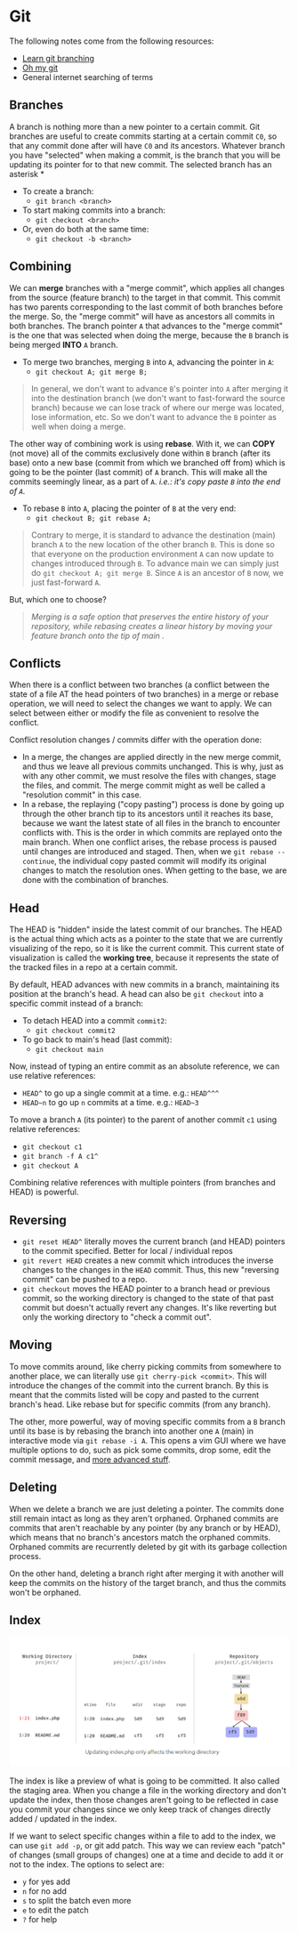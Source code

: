 # Git

The following notes come from the following resources:

- [Learn git branching](https://learngitbranching.js.org/)
- [Oh my git](https://ohmygit.org/)
- General internet searching of terms

## Branches

A branch is nothing more than a new pointer to a certain commit. Git branches are useful to create commits starting at a certain commit `C0`, so that any commit done after will have `C0` and its ancestors. Whatever branch you have "selected" when making a commit, is the branch that you will be updating its pointer for to that new commit. The selected branch has an asterisk \*

- To create a branch: 
	- `git branch <branch>`
- To start making commits into a branch: 
	- `git checkout <branch>`
- Or, even do both at the same time: 
	- `git checkout -b <branch>`

## Combining

We can **merge** branches with a "merge commit", which applies all changes from the source (feature branch) to the target in that commit. This commit has two parents corresponding to the last commit of both branches before the merge. So, the "merge commit" will have as ancestors all commits in both branches. The branch pointer `A` that advances to the "merge commit" is the one that was selected when doing the merge, because the `B` branch is being merged **INTO** `A` branch.

- To merge two branches, merging `B` into `A`, advancing the pointer in `A`: 
	- `git checkout A; git merge B;`

> In general, we don't want to advance `B`'s pointer into `A` after merging it into the destination branch (we don't want to fast-forward the source branch) because we can lose track of where our merge was located, lose information, etc. So we don't want to advance the `B` pointer as well when doing a merge.

The other way of combining work is using **rebase**. With it, we can **COPY** (not move) all of the commits exclusively done within `B` branch (after its base) onto a new base (commit from which we branched off from) which is going to be the pointer (last commit) of `A` branch. This will make all the commits seemingly linear, as a part of `A`. *i.e.: it's copy paste `B` into the end of `A`.*

- To rebase `B` into `A`, placing the pointer of `B` at the very end:
	- `git checkout B; git rebase A;`

> Contrary to merge, it is standard to advance the destination (main) branch `A` to the new location of the other branch `B`. This is done so that everyone on the production environment `A` can now update to changes introduced through `B`. To advance main we can simply just do `git checkout A; git merge B`. Since `A` is an ancestor of `B` now, we just fast-forward `A`.

But, which one to choose?

> *Merging is a safe option that preserves the entire history of your repository, while rebasing creates a linear history by moving your feature branch onto the tip of main .*

## Conflicts

When there is a conflict between two branches (a conflict between the state of a file AT the head pointers of two branches) in a merge or rebase operation, we will need to select the changes we want to apply. We can select between either or modify the file as convenient to resolve the conflict.

Conflict resolution changes / commits differ with the operation done:

- In a merge, the changes are applied directly in the new merge commit, and thus we leave all previous commits unchanged. This is why, just as with any other commit, we must resolve the files with changes, stage the files, and commit. The merge commit might as well be called a "resolution commit" in this case.
- In a rebase, the replaying ("copy pasting") process is done by going up through the other branch tip to its ancestors until it reaches its base, because we want the latest state of all files in the branch to encounter conflicts with. This is the order in which commits are replayed onto the main branch. When one conflict arises, the rebase process is paused until changes are introduced and staged. Then, when we `git rebase --continue`, the individual copy pasted commit will modify its original changes to match the resolution ones. When getting to the base, we are done with the combination of branches.

## Head

The HEAD is "hidden" inside the latest commit of our branches. The HEAD is the actual thing which acts as a pointer to the state that we are currently visualizing of the repo, so it is like the current commit. This current state of visualization is called the **working tree**, because it represents the state of the tracked files in a repo at a certain commit. 

By default, HEAD advances with new commits in a branch, maintaining its position at the branch's head. A head can also be `git checkout` into a specific commit instead of a branch:

- To detach HEAD into a commit `commit2`:
	- `git checkout commit2`
- To go back to main's head (last commit):
	- `git checkout main`

Now, instead of typing an entire commit as an absolute reference, we can use relative references:

- `HEAD^` to go up a single commit at a time. e.g.: `HEAD^^^`
- `HEAD~n` to go up `n` commits at a time. e.g.: `HEAD~3`

To move a branch `A` (its pointer) to the parent of another commit `c1` using relative references:

- `git checkout c1`
- `git branch -f A c1^`
- `git checkout A`
 
Combining relative references with multiple pointers (from branches and HEAD) is powerful.

## Reversing

- `git reset HEAD^` literally moves the current branch (and HEAD) pointers to the commit specified. Better for local / individual repos
- `git revert HEAD` creates a new commit which introduces the inverse changes to the changes in the `HEAD` commit. Thus, this new "reversing commit" can be pushed to a repo.
- `git checkout` moves the HEAD pointer to a branch head or previous commit, so the working directory is changed to the state of that past commit but doesn't actually revert any changes. It's like reverting but only the working directory to "check a commit out".

## Moving

To move commits around, like cherry picking commits from somewhere to another place, we can literally use `git cherry-pick <commit>`. This will introduce the changes of the commit into the current branch. By this is meant that the commits listed will be copy and pasted to the current branch's head. Like rebase but for specific commits (from any branch).

The other, more powerful, way of moving specific commits from a `B` branch until its base is by rebasing the branch into another one `A` (main) in interactive mode via `git rebase -i A`. This opens a vim GUI where we have multiple options to do, such as pick some commits, drop some, edit the commit message, and [more advanced stuff](https://git-scm.com/docs/git-rebase#_interactive_mode).

## Deleting

When we delete a branch we are just deleting a pointer. The commits done still remain intact as long as they aren't orphaned. Orphaned commits are commits that aren't reachable by any pointer (by any branch or by HEAD), which means that no branch's ancestors match the orphaned commits. Orphaned commits are recurrently deleted by git with its garbage collection process.

On the other hand, deleting a branch right after merging it with another will keep the commits on the history of the target branch, and thus the commits won't be orphaned.

## Index

![](assets/Pasted%20image%2020240413223827.png)

The index is like a preview of what is going to be committed. It also called the staging area. When you change a file in the working directory and don't update the index, then those changes aren't going to be reflected in case you commit your changes since we only keep track of changes directly added / updated in the index.

If we want to select specific changes within a file to add to the index, we can use `git add -p`, or git add patch. This way we can review each "patch" of changes (small groups of changes) one at a time and decide to add it or not to the index. The options to select are:

- `y` for yes add
- `n` for no add
- `s` to split the batch even more
- `e` to edit the patch
- `?` for help

